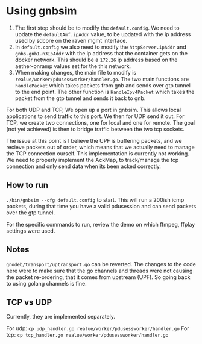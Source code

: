 # Using gnbsim

1.  The first step should be to modify the `default.config`.  We need to update the `defaultAmf.ipAddr` value, to be updated with the ip address used by sdcore on the raven mgmt interface.
2. In `default.config` we also need to modify the `httpServer.ipAddr` and `gnbs.gnb1.n3IpAddr` with the ip address that the container gets on the docker network.  This should be a `172.26` ip address based on the aether-onramp values set for the this network.
3.  When making changes, the main file to modify is `realue/worker/pdusessworker/handler.go`.  The two main functions are `handlePacket` which takes packets from gnb and sends over gtp tunnel to the end point.  The other function is `HandleIpv4Packet` which takes the packet from the gtp tunnel and sends it back to gnb.



For both UDP and TCP, We open up a port in gnbsim.  This allows local applications to send traffic to this port.  We then for UDP send it out.  For TCP, we create two connections, one for local and one for remote.  The goal (not yet achieved) is then to bridge traffic between the two tcp sockets.

The issue at this point is I believe the UPF is buffering packets, and we recieve packets out of order, which means that we actually need to manage the TCP connection ourself.  This implementation is currently not working.  We need to properly implement the AckMap, to track/manage the tcp connection and only send data when its been acked correctly.


## How to run

`./bin/gnbsim --cfg default.config` to start.  This will run a 200ish icmp packets, during that time you have a valid pdusession and can send packets over the gtp tunnel.

For the specific commands to run, review the demo on which ffmpeg, ffplay settings were used.


## Notes

`gnodeb/transport/uptransport.go` can be reverted.  The changes to the code here were to make sure that the go channels and threads were not causing the packet re-ordering, that it comes from upstream (UPF).  So going back to using golang channels is fine.


## TCP vs UDP

Currently, they are implemented separately.

For udp: `cp udp_handler.go realue/worker/pdusessworker/handler.go`
For tcp: `cp tcp_handler.go realue/worker/pdusessworker/handler.go`
